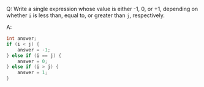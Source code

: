 Q: Write a single expression whose value is either -1, 0, or +1, depending on
whether `i` is less than, equal to, or greater than `j`, respectively.

A:

```c
int answer;
if (i < j) {
    answer = -1;
} else if (i == j) {
    answer = 0;
} else if (i > j) {
    answer = 1;
}
```
